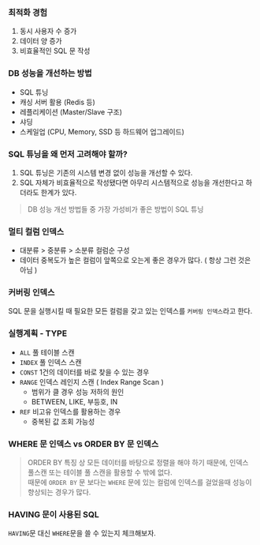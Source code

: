 ### 최적화 경험
1. 동시 사용자 수 증가
2. 데이터 양 증가
3. 비효율적인 SQL 문 작성

### DB 성능을 개선하는 방법
 - SQL 튜닝
 - 캐싱 서버 활용 (Redis 등)
 - 레플리케이션 (Master/Slave 구조)
 - 샤딩
 - 스케일업 (CPU, Memory, SSD 등 하드웨어 업그레이드)

### SQL 튜닝을 왜 먼저 고려해야 할까?
1. SQL 튜닝은 기존의 시스템 변경 없이 성능을 개선할 수 있다.
2. SQL 자체가 비효율적으로 작성됐다면 아무리 시스템적으로 성능을 개선한다고 하더라도 한계가 있다.

> DB 성능 개선 방법들 중 가장 가성비가 좋은 방법이 SQL 튜닝

### 멀티 컬럼 인덱스
- 대분류 > 중분류 > 소분류 컬럼순 구성
- 데이터 중복도가 높은 컬럼이 앞쪽으로 오는게 좋은 경우가 많다. ( 항상 그런 것은 아님 )

### 커버링 인덱스
SQL 문을 실행시킬 때 필요한 모든 컬럼을 갖고 있는 인덱스를 `커버링 인덱스`라고 한다.

### 실행계획 - TYPE
 - `ALL` 풀 테이블 스캔
 - `INDEX` 풀 인덱스 스캔
 - `CONST` 1건의 데이터를 바로 찾을 수 있는 경우
 - `RANGE` 인덱스 레인지 스캔 ( Index Range Scan ) 
   - 범위가 클 경우 성능 저하의 원인
   - BETWEEN, LIKE, 부등호, IN
 - `REF` 비고유 인덱스를 활용하는 경우 
   - 중복된 값 조회 가능성

### WHERE 문 인덱스 vs ORDER BY 문 인덱스
> ORDER BY 특징 상 모든 데이터를 바탕으로 정렬을 해야 하기 때문에, 인덱스 풀스캔 또는 테이블 풀 스캔을 활용할 수 밖에 없다.  
> 때문에 `ORDER BY` 문 보다는 `WHERE` 문에 있는 컬럼에 인덱스를 걸었을때 성능이 향상되는 경우가 많다.

### HAVING 문이 사용된 SQL
`HAVING`문 대신 `WHERE`문을 쓸 수 있는지 체크해보자.


